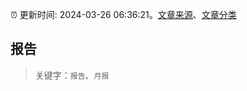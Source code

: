 :alarm_clock: 更新时间: 2024-03-26 06:36:21。[文章来源](/README.md)、[文章分类](/TAGS.md)

## 报告


> 关键字：`报告`、`月报`



